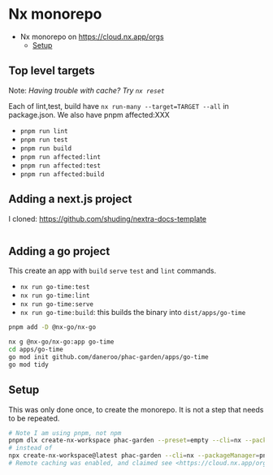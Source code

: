 # Nx monorepo

- Nx monorepo on <https://cloud.nx.app/orgs>
  - [Setup](#setup)

## Top level targets

Note: *Having trouble with cache? Try `nx reset`*

Each of lint,test, build have `nx run-many --target=TARGET --all` in package.json.
We  also have pnpm affected:XXX

- `pnpm run lint`
- `pnpm run test`
- `pnpm run build`
- `pnpm run affected:lint`
- `pnpm run affected:test`
- `pnpm run affected:build`

## Adding a next.js project

I cloned: <https://github.com/shuding/nextra-docs-template>

```bash
```

## Adding a go project

This create an app with `build` `serve` `test` and `lint` commands.

- `nx run go-time:test`
- `nx run go-time:lint`
- `nx run go-time:serve`
- `nx run go-time:build`: this builds the binary into `dist/apps/go-time`

```bash
pnpm add -D @nx-go/nx-go

nx g @nx-go/nx-go:app go-time
cd apps/go-time
go mod init github.com/daneroo/phac-garden/apps/go-time
go mod tidy
```

## Setup

This was only done once, to create the monorepo.  It is not a step that needs to be repeated.

```bash
# Note I am using pnpm, not npm
pnpm dlx create-nx-workspace phac-garden --preset=empty --cli=nx --packageManager=pnpm --nx-cloud true
# instead of
npx create-nx-workspace@latest phac-garden --cli=nx --packageManager=pnpm --preset=empty
# Remote caching was enabled, and claimed see <https://cloud.nx.app/orgs>
```
